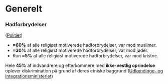 # Generelt

### Hadforbrydelser

([Politiet](https://politi.dk/-/media/mediefiler/landsdaekkende-dokumenter/statistikker/hadforbrydelser/hadforbrydelser-2019.pdf?la=da\&hash=86E26E960D6896CD33EBBB8ECE8487499BF986D3))

* **≈60%** af alle religiøst motiverede hadforbrydelser, var mod muslimer.
* **≈30%** af alle religiøst motiverede hadforbrydelser, var mod jøder.
* Kun **≈5%** af alle religiøst motiverede hadforbrydelser, var mod kristne.

Hele **45%** af indvandrere og efterkommere med **ikke-vestlig oprindelse** oplever diskrimination på grund af deres etniske baggrund ([Udlændinge- og Integrationsministeriet](https://integrationsbarometer.dk/barometer/sammenlign/download?v=d02d3eb6d729\&format=pdf\&indicators:list=5N1\&include\_country:boolean=on\&entries:list:int=0))
